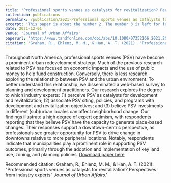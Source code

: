 ```yaml
---
title: "Professional sports venues as catalysts for revitalization? Perspectives from industry experts"
collection: publications
permalink: /publication/2021-Professional sports venues as catalysts for revitalization? Perspectives from industry experts
excerpt: 'This paper is about the number 2. The number 3 is left for future work.'
date: 2021-12-01
venue: 'Journal of Urban Affairs'
paperurl: 'https://www.tandfonline.com/doi/abs/10.1080/07352166.2021.2002698'
citation: 'Graham, R., Ehlenz, M. M., & Han, A. T. (2021). "Professional sports venues as catalysts for revitalization? Perspectives from industry experts" <i>Journal of Urban Affairs</i>.'
---
```

Throughout North America, professional sports venues (PSV) have become a prominent urban redevelopment strategy. Much of the previous research related to PSV has focused on economic impacts and the use of public money to help fund construction. Conversely, there is less research exploring the relationship between PSV and the urban environment. To better understand this relationship, we disseminated a web-based survey to planning and development practitioners. Our research explores the degree to which industry experts: (1) perceive PSV as catalysts for development and revitalization; (2) associate PSV siting, policies, and programs with development and revitalization objectives; and (3) believe PSV investments in different (sub)urban locales can affect neighborhood change. Our findings illustrate a high degree of expert optimism, with respondents reporting that they believe PSV have the capacity to generate place-based changes. Their responses support a downtown-centric perspective, as professionals see greater opportunity for PSV to drive change in downtowns relative to more peripheral locations. Notably, respondents indicate that municipalities play a prominent role in supporting PSV outcomes, primarily through the adoption and implementation of key land use, zoning, and planning policies.
[Download paper here]([http://academicpages.github.io/files/paper2.pdf](https://www.tandfonline.com/doi/abs/10.1080/07352166.2021.2002698))

Recommended citation: Graham, R., Ehlenz, M. M., & Han, A. T. (2021). "Professional sports venues as catalysts for revitalization? Perspectives from industry experts" <i>Journal of Urban Affairs</i>.'
